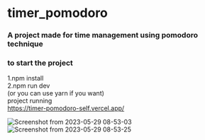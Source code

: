# timer_pomodoro

### A project made for time management using pomodoro technique

### to start the project 
1.npm install <br>
2.npm run dev 
<br>
(or you can use yarn if you want) 
<br>
project running <br>
https://timer-pomodoro-self.vercel.app/

![Screenshot from 2023-05-29 08-53-03](https://github.com/eriket0107/timer_pomodoro/assets/91575045/99e3ce71-eedf-4cf3-8a83-47f263456872)
![Screenshot from 2023-05-29 08-53-25](https://github.com/eriket0107/timer_pomodoro/assets/91575045/e79f93c9-3ec7-4ee1-a7f5-515faa7b88d5)
